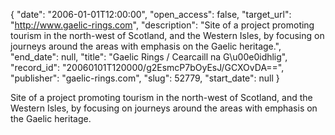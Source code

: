 {
  "date": "2006-01-01T12:00:00", 
  "open_access": false, 
  "target_url": "http://www.gaelic-rings.com", 
  "description": "Site of a project promoting tourism in the north-west of Scotland, and the Western Isles, by focusing on journeys around the areas with emphasis on the Gaelic heritage.", 
  "end_date": null, 
  "title": "Gaelic Rings / Cearcaill na G\u00e0idhlig", 
  "record_id": "20060101T120000/g2EsmcP7bOyEsJ/GCXOvDA==", 
  "publisher": "gaelic-rings.com", 
  "slug": 52779, 
  "start_date": null
}

Site of a project promoting tourism in the north-west of Scotland, and the Western Isles, by focusing on journeys around the areas with emphasis on the Gaelic heritage.